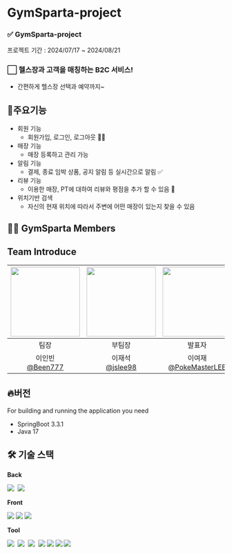# GymSparta-project

### ✅ GymSparta-project

프로젝트 기간 : 2024/07/17 ~ 2024/08/21

### ⬜ 헬스장과 고객을 매칭하는 B2C 서비스!

- 간편하게 헬스장 선택과 예약까지~


## 💬주요기능

- 회원 기능
    - 회원가입, 로그인, 로그아웃 👨‍🦲
- 매장 기능
    - 매장 등록하고 관리 가능
- 알림 기능
    - 결제, 종료 임박 상품, 공지 알림 등 실시간으로 알림 ✅
- 리뷰 기능
    - 이용한 매장, PT에 대하여 리뷰와 평점을 추가 할 수 있음 📃
- 위치기반 검색
  - 자신의 현재 위치에 따라서 주변에 어떤 매장이 있는지 찾을 수 있음



## 💪😎 GymSparta Members

## Team Introduce


| <img src ="https://avatars.githubusercontent.com/u/167050271?v=4" width="160px" height="160px"> | <img src ="https://avatars.githubusercontent.com/u/163113361?v=4" width="160px" height="160px"> | <img src ="https://avatars.githubusercontent.com/u/65201784?v=4" width="160px" height="160px"> | <img src ="https://avatars.githubusercontent.com/u/165247479?v=4" width="160px" height="160px"> |
|:----------------------------------------------------------------------------------------------:|:-----------------------------------------------------------------------------------------------:|:-----------------------------------------------------------------------------------------------:|:-----------------------------------------------------------------------------------------------:|
|                                               팀장                                               |                                               부팀장                                               |                                               발표자                                               |                                               서기                                                |
|                         이인빈<br>[@Been777](https://github.com/Been777)                          |                       이재석<br>[@jslee98](https://github.com/jaeseoklee98)                       |                          이여재<br>[@PokeMasterLEE](https://github.com/iyeojae)                          |                      손아엘<br>[@Luel1197](https://github.com/Luel1197)                      |

## 🔥버전
For building and running the application you need

- SpringBoot 3.3.1
- Java 17

## 🛠️ 기술 스택

**Back**


<img src="https://img.shields.io/badge/Spring Boot-6DB33F?style=flat-square&logo=springboot&logoColor=white">&nbsp;
<img src="https://img.shields.io/badge/Spring Security-6DB33F?style=flat-square&logo=springsecurity&logoColor=white">&nbsp;
<br>

**Front**

<img src="https://img.shields.io/badge/Node.js-5FA04E?style=flat-square&logo=Node.js&logoColor=white">
<img src="https://img.shields.io/badge/Vue-4FC08D?style=flat-square&logo=Vue.js&logoColor=white">
<img src="https://img.shields.io/badge/NGINX-009639?style=flat-square&logo=NGINX&logoColor=white">
<br>

**Tool**

<img src="https://img.shields.io/badge/git-F05032?style=flat-square&logo=git&logoColor=white">&nbsp;
<img src="https://img.shields.io/badge/IntelliJ IDEA-000000?style=flat-square&logo=IntelliJ IDEA&logoColor=white">&nbsp;
<img src="https://img.shields.io/badge/Github-181717?style=flat-square&logo=github&logoColor=white">&nbsp;
<img src="https://img.shields.io/badge/Slack-4A154B?style=flat-square&logo=Slack&logoColor=white">
<img src="https://img.shields.io/badge/discord-5865F2?style=flat-square&logo=Discord&logoColor=white">
<img src="https://img.shields.io/badge/Github Actions-2088FF?style=flat-square&logo=Github Actions&logoColor=white">
<img src="https://img.shields.io/badge/Docker-2496ED?style=flat-square&logo=Docker&logoColor=white">

<br>
